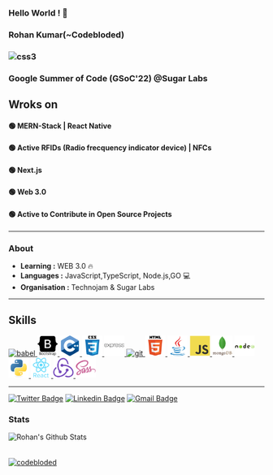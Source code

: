 ### Hello World ! 👋

### Rohan Kumar(~Codebloded) 

### <img src="https://user-images.githubusercontent.com/48005711/192122877-e301b174-b890-47b7-9cb9-d08df3daa977.png" alt="css3" width="60" height="60"/>
### Google Summer of Code (GSoC'22) @Sugar Labs 
## Wroks on 
#### 🟢 MERN-Stack | React Native
#### 🟢 Active RFIDs (Radio frecquency indicator device) | NFCs
#### 🟢 Next.js
#### 🟢 Web 3.0
#### 🟢 Active to Contribute in Open Source Projects

---------------------------------------------------------------------------------------------------------------------------------------------------------------------------------
### About

-  **Learning :** WEB 3.0 🔥
-  **Languages :** JavaScript,TypeScript, Node.js,GO 💻
-  **Organisation :** Technojam & Sugar Labs

---------------------------------------------------------------------------------------------------------------------------------------------------------------------------------
## Skills
<p align="left"> <a href="https://babeljs.io/" target="_blank"> <img src="https://www.vectorlogo.zone/logos/babeljs/babeljs-icon.svg" alt="babel" width="40" height="40"/> </a> <a href="https://getbootstrap.com" target="_blank"> <img src="https://raw.githubusercontent.com/devicons/devicon/master/icons/bootstrap/bootstrap-plain-wordmark.svg" alt="bootstrap" width="40" height="40"/> </a> <a href="https://www.w3schools.com/cpp/" target="_blank"> <img src="https://raw.githubusercontent.com/devicons/devicon/master/icons/cplusplus/cplusplus-original.svg" alt="cplusplus" width="40" height="40"/> </a> <a href="https://www.w3schools.com/css/" target="_blank"> <img src="https://raw.githubusercontent.com/devicons/devicon/master/icons/css3/css3-original-wordmark.svg" alt="css3" width="40" height="40"/> </a> <a href="https://expressjs.com" target="_blank"> <img src="https://raw.githubusercontent.com/devicons/devicon/master/icons/express/express-original-wordmark.svg" alt="express" width="40" height="40"/> </a> <a href="https://git-scm.com/" target="_blank"> <img src="https://www.vectorlogo.zone/logos/git-scm/git-scm-icon.svg" alt="git" width="40" height="40"/> </a> <a href="https://www.w3.org/html/" target="_blank"> <img src="https://raw.githubusercontent.com/devicons/devicon/master/icons/html5/html5-original-wordmark.svg" alt="html5" width="40" height="40"/> </a> <a href="https://www.java.com" target="_blank"> <img src="https://raw.githubusercontent.com/devicons/devicon/master/icons/java/java-original.svg" alt="java" width="40" height="40"/> </a> <a href="https://developer.mozilla.org/en-US/docs/Web/JavaScript" target="_blank"> <img src="https://raw.githubusercontent.com/devicons/devicon/master/icons/javascript/javascript-original.svg" alt="javascript" width="40" height="40"/> </a> <a href="https://www.mongodb.com/" target="_blank"> <img src="https://raw.githubusercontent.com/devicons/devicon/master/icons/mongodb/mongodb-original-wordmark.svg" alt="mongodb" width="40" height="40"/> </a> <a href="https://nodejs.org" target="_blank"> <img src="https://raw.githubusercontent.com/devicons/devicon/master/icons/nodejs/nodejs-original-wordmark.svg" alt="nodejs" width="40" height="40"/> </a> <a href="https://www.python.org" target="_blank"> <img src="https://raw.githubusercontent.com/devicons/devicon/master/icons/python/python-original.svg" alt="python" width="40" height="40"/> </a> <a href="https://reactjs.org/" target="_blank"> <img src="https://raw.githubusercontent.com/devicons/devicon/master/icons/react/react-original-wordmark.svg" alt="react" width="40" height="40"/> </a> <a href="https://redux.js.org" target="_blank"> <img src="https://raw.githubusercontent.com/devicons/devicon/master/icons/redux/redux-original.svg" alt="redux" width="40" height="40"/> </a> <a href="https://sass-lang.com" target="_blank"> <img src="https://raw.githubusercontent.com/devicons/devicon/master/icons/sass/sass-original.svg" alt="sass" width="40" height="40"/> </a> </p>

-------------------------------------------------------------------------------------------------------------------------------------------------------------
[![Twitter Badge](https://img.shields.io/badge/-rohanxrajput-1ca0f1?style=flat-square&logo=twitter&logoColor=white&link=https://twitter.com/Isha_1321)](https://twitter.com/rohanxRajput)  [![Linkedin Badge](https://img.shields.io/badge/-Rohan_Kumar-blue?style=flat-square&logo=Linkedin&logoColor=white&link=https://www.linkedin.com/in/ishagupta20//)](https://www.linkedin.com/in/rohan-kumar-024bb818a/) [![Gmail Badge](https://img.shields.io/badge/-rohanrajput16.phy@gmail.com-c14438?style=flat-square&logo=Gmail&logoColor=white&link=mailto:rohanrajput16.phy@gmail.com)](mailto:rohanrajput16.phy@gmail.com)
### Stats

<a href="#stats">
<img align="left" alt="Rohan's Github Stats" src="https://github-readme-stats.vercel.app/api?username=codebloded&show_icons=true&hide_border=true&include_all_commits2021=true"/>
</br>
</br>

<p><img align="center" src = "https://github-readme-streak-stats.herokuapp.com/?user=codebloded&" alt="codebloded" /></p>
</br>
</br>






